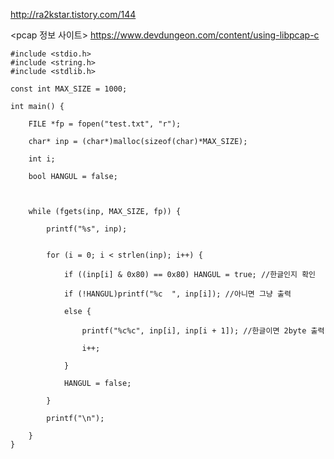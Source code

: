 

http://ra2kstar.tistory.com/144


<pcap 정보 사이트>
https://www.devdungeon.com/content/using-libpcap-c




```
#include <stdio.h>
#include <string.h>
#include <stdlib.h>

const int MAX_SIZE = 1000;

int main() {

	FILE *fp = fopen("test.txt", "r");

	char* inp = (char*)malloc(sizeof(char)*MAX_SIZE);

	int i;

	bool HANGUL = false;



	while (fgets(inp, MAX_SIZE, fp)) {

		printf("%s", inp);


		for (i = 0; i < strlen(inp); i++) {

			if ((inp[i] & 0x80) == 0x80) HANGUL = true; //한글인지 확인

			if (!HANGUL)printf("%c  ", inp[i]); //아니면 그냥 출력

			else {

				printf("%c%c", inp[i], inp[i + 1]); //한글이면 2byte 출력

				i++;

			}

			HANGUL = false;

		}

		printf("\n");

	}
}

```
